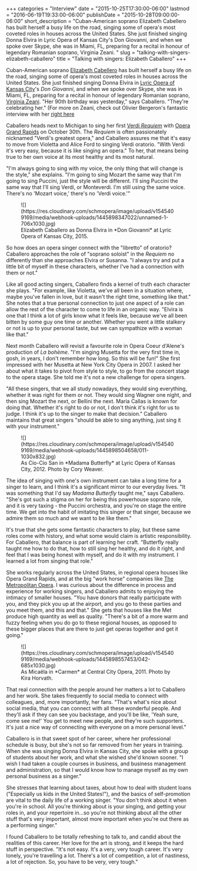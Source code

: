 +++
categories = "Interview"
date = "2015-10-25T17:30:00-06:00"
lastmod = "2016-06-19T19:33:00-06:00"
publishDate = "2015-10-28T09:00:00-06:00"
short_description = "Cuban-American soprano Elizabeth Cabellero has built herself a busy life on the road, singing some of opera&#039;s most coveted roles in houses across the United States. She just finished singing Donna Elvira in Lyric Opera of Kansas City&#039;s Don Giovanni, and when we spoke over Skype, she was in Miami, FL, preparing for a recital in honour of legendary Romanian soprano, Virginia Zeani. "
slug = "talking-with-singers-elizabeth-caballero"
title = "Talking with singers: Elizabeth Caballero"
+++

Cuban-American soprano [Elizabeth Cabellero](/scene/people/elizabeth-caballero/) has built herself a busy life on the road, singing some of opera's most coveted roles in houses across the United States. She just finished singing Donna Elvira in [Lyric Opera of Kansas City](/scene/companies/lyric-opera-of-kansas-city/)'s *Don Giovanni*, and when we spoke over Skype, she was in Miami, FL, preparing for a recital in honour of legendary Romanian soprano, [Virginia Zeani](/interviewing-the-greats-virginia-zeani/). "Her 90th birthday was yesterday," says Caballero. "They're celebrating her." (For more on Zeani, check out Olivier Bergeron's fantastic interview with her [right here]((/interviewing-the-greats-virginia-zeani/).)

Caballero heads next to Michigan to sing her first [Verdi *Requiem*](http://www.operagr.org/tickets/requiem/) with [Opera Grand Rapids](/scene/companies/opera-grand-rapids/) on October 30th. The *Requiem* is often passionately nicknamed "Verdi's greatest opera," and Caballero assures me that it's easy to move from Violetta and Alice Ford to singing Verdi oratorio. "With Verdi it's very easy, because it is like singing an opera." To her, that means being true to her own voice at its most healthy and its most natural. 

"I'm always going to sing with my voice, the only thing that will change is the style," she explains. "I'm going to sing Mozart the same way that I'm going to sing Puccini, just the style will be different. I'll sing Puccini the same way that I'll sing Verdi, or Monteverdi. I'm still using the same voice. There's no 'Mozart voice,' there's no 'Verdi voice.'"

<figure data-type="image">
![](https://res.cloudinary.com/schmopera/image/upload/v1545409169/media/webhook-uploads/1445898347022/unnamed-1-706x1030.jpg)
<figcaption>Elizabeth Caballero as Donna Elvira in *Don Giovanni* at Lyric Opera of Kansas City, 2015.</figcaption>
</figure>

So how does an opera singer connect with the "libretto" of oratorio? Caballero approaches the role of "soprano soloist" in the *Requiem* no differently than she approaches Elvira or Susanna. "I always try and put a little bit of myself in these characters, whether I've had a connection with them or not." 

Like all good acting singers, Caballero finds a kernel of truth each character she plays. "For example, like Violetta, we've all been in a situation where, maybe you've fallen in love, but it wasn't the right time, something like that." She notes that a true personal connection to just one aspect of a role can allow the rest of the character to come to life in an organic way. "Elvira is one that I think a lot of girls know what it feels like, because we've all been bitten by some guy one time or another. Whether you went a little stalkery or not is up to your personal taste, but we can sympathize with a woman like that."

Next month Caballero will revisit a favourite role in Opera Coeur d'Alene's production of *La bohème*. "I'm singing Musetta for the very first time in, gosh, in years, I don't remember how long. So this will be fun!" She first impressed with her Musetta at New York City Opera in 2007. I asked her about what it takes to pivot from style to style, to go from the concert stage to the opera stage. She told me it's not a new challenge for opera singers.

"All these singers, that we all study nowadays, they would sing everything, whether it was right for them or not. They would sing Wagner one night, and then sing Mozart the next, or Bellini the next. Maria Callas is known for doing that. Whether it's right to do or not, I don't think it's right for us to judge. I think it's up to the singer to make that decision." Caballero maintains that great singers "should be able to sing anything, just sing it with your instrument." 

<figure data-type="image">
![](https://res.cloudinary.com/schmopera/image/upload/v1545409169/media/webhook-uploads/1445898504658/011-1030x832.jpg)
<figcaption>As Cio-Cio San in *Madama Butterfly* at Lyric Opera of Kansas City, 2012. Photo by Cory Weaver.</figcaption>
</figure>

The idea of singing with one's own instrument can take a long time for a singer to learn, and I think it's a significant mirror to our everyday lives. "It was something that I'd say *Madama Butterfly* taught me," says Caballero. "She's got such a stigma on her for being this powerhouse soprano role, and it is very taxing - the Puccini orchestra, and you're on stage the entire time. We get into the habit of imitating this singer or that singer, because we admire them so much and we want to be like them." 

It's true that she gets some fantastic characters to play, but these same roles come with history, and what some would claim is artistic responsibility. For Caballero, that balance is part of learning her craft. "Butterfly really taught me how to do that, how to still sing her healthy, and do it right, and feel that I was being honest with myself, and do it with my instrument. I learned a lot from singing that role."

She works regularly across the United States, in regional opera houses like Opera Grand Rapids, and at the big "work horse" companies like [The Metropolitan Opera](/scene/companies/the-metropolitan-opera/). I was curious about the difference in process and experience for working singers, and Caballero admits to enjoying the intimacy of smaller houses. "You have donors that really participate with you, and they pick you up at the airport, and you go to these parties and you meet them, and this and that." She gets that houses like the Met produce high quantity as well as quality. "There's a bit of a more warm and fuzzy feeling when you do go to these regional houses, as opposed to these bigger places that are there to just get operas together and get it going."

<figure data-type="image">
![](https://res.cloudinary.com/schmopera/image/upload/v1545409169/media/webhook-uploads/1445898557453/042-685x1030.jpg)
<figcaption>As Micaëla in *Carmen* at Central City Opera, 2011. Photo by Kira Horvath.</figcaption>
</figure>

That real connection with the people around her matters a lot to Caballero and her work. She takes frequently to social media to connect with colleagues, and, more importantly, her fans. "That's what's nice about social media, that you can connect with all these wonderful people. And they'll ask if they can see you backstage, and you'll be like, 'Yeah sure, come see me!' You get to meet new people, and they're such supporters. It's just a nice way of connecting with everyone on a more personal level."

Caballero is in that sweet spot of her career, where her professional schedule is busy, but she's not so far removed from her years in training. When she was singing Donna Elvira in Kansas City, she spoke with a group of students about her work, and what she wished she'd known sooner. "I wish I had taken a couple courses in business, and business management and administration, so that I would know how to manage myself as my own personal business as a singer." 

She stresses that learning about taxes, about how to deal with student loans ("Especially us kids in the United States!"), and the basics of self-promotion are vital to the daily life of a working singer. "You don't think about it when you're in school. All you're thinking about is your singing, and getting your roles in, and your repertoire in...so you're not thinking about all the other stuff that's very important, almost more important when you're out there as a performing singer."

I found Caballero to be totally refreshing to talk to, and candid about the realities of this career. Her love for the art is strong, and it keeps the hard stuff in perspective. "It's not easy. It's a very, very tough career. It's very lonely, you're travelling a lot. There's a lot of competition, a lot of nastiness, a lot of rejection. So, you have to be very, very tough." 
